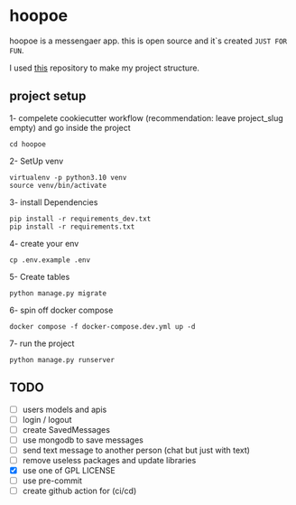# hoopoe

hoopoe is a messengaer app. this is open source and it`s created ``` JUST FOR FUN ```.

I used [this](https://github.com/amirbahador-hub/django_style_guide) repository to make my project structure. 

## project setup

1- compelete cookiecutter workflow (recommendation: leave project_slug empty) and go inside the project
```
cd hoopoe
```

2- SetUp venv
```
virtualenv -p python3.10 venv
source venv/bin/activate
```

3- install Dependencies
```
pip install -r requirements_dev.txt
pip install -r requirements.txt
```

4- create your env
```
cp .env.example .env
```

5- Create tables
```
python manage.py migrate
```

6- spin off docker compose
```
docker compose -f docker-compose.dev.yml up -d
```

7- run the project
```
python manage.py runserver
```

## TODO

- [ ] users models and apis
- [ ] login / logout
- [ ] create SavedMessages
- [ ] use mongodb to save messages
- [ ] send text message to another person (chat but just with text)
- [ ] remove useless packages and update libraries
- [x] use one of GPL LICENSE
- [ ] use pre-commit
- [ ] create github action for (ci/cd)
